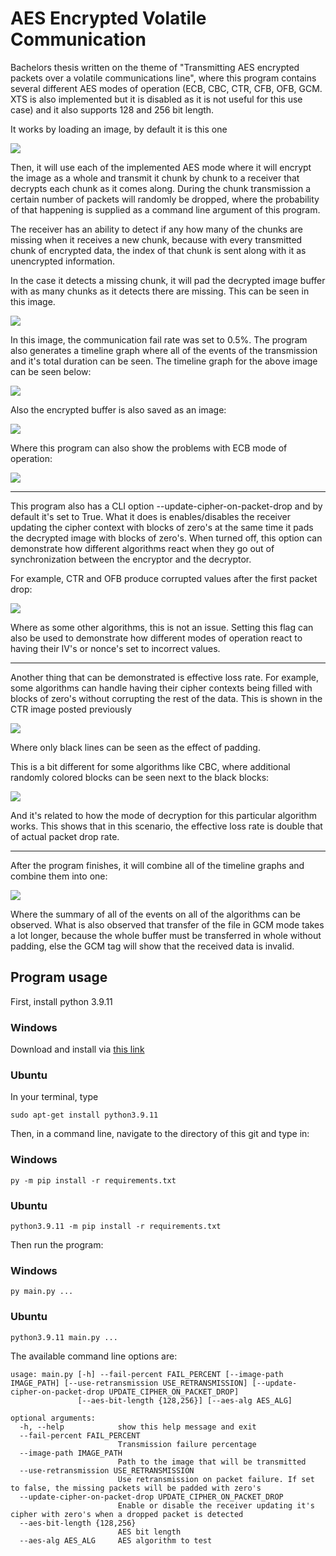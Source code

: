 # AES Encrypted Volatile Communication
 
Bachelors thesis written on the theme of "Transmitting AES encrypted packets over a volatile communications line", where this program contains several different AES modes of operation (ECB, CBC, CTR, CFB, OFB, GCM. XTS is also implemented but it is disabled as it is not useful for this use case) and it also supports 128 and 256 bit length.

It works by loading an image, by default it is this one

![](image_helper/example.jpg)

Then, it will use each of the implemented AES mode where it will encrypt the image as a whole and transmit it chunk by chunk to a receiver that decrypts each chunk as it comes along. During the chunk transmission a certain number of packets will randomly be dropped, where the probability of that happening is supplied as a command line argument of this program.

The receiver has an ability to detect if any how many of the chunks are missing when it receives a new chunk, because with every transmitted chunk of encrypted data, the index of that chunk is sent along with it as unencrypted information.

In the case it detects a missing chunk, it will pad the decrypted image buffer with as many chunks as it detects there are missing. This can be seen in this image.

![](images/padded_demo.png)

In this image, the communication fail rate was set to 0.5%. The program also generates a timeline graph where all of the events of the transmission and it's total duration can be seen. The timeline graph for the above image can be seen below:

![](images/ctr_timeline.png)

Also the encrypted buffer is also saved as an image:

![](images/ctr_encrypted.png)

Where this program can also show the problems with ECB mode of operation:

![](images/ecb_encrypted.png)

---
This program also has a CLI option --update-cipher-on-packet-drop and by default it's set to True. What it does is enables/disables the receiver updating the cipher context with blocks of zero's at the same time it pads the decrypted image with blocks of zero's. When turned off, this option can demonstrate how different algorithms react when they go out of synchronization between the encryptor and the decryptor.

For example, CTR and OFB produce corrupted values after the first packet drop:

![](images/ctr_out_of_sync.png)

Where as some other algorithms, this is not an issue. Setting this flag can also be used to demonstrate how different modes of operation react to having their IV's or nonce's set to incorrect values.

---

Another thing that can be demonstrated is effective loss rate. For example, some algorithms can handle having their cipher contexts being filled with blocks of zero's without corrupting the rest of the data. This is shown in the CTR image posted previously

![](images/padded_demo.png)

Where only black lines can be seen as the effect of padding.

This is a bit different for some algorithms like CBC, where additional randomly colored blocks can be seen next to the black blocks:

![](images/cbc_decrypted.png)

And it's related to how the mode of decryption for this particular algorithm works. This shows that in this scenario, the effective loss rate is double that of actual packet drop rate.

---

After the program finishes, it will combine all of the timeline graphs and combine them into one:

![](images/comparative.png)

Where the summary of all of the events on all of the algorithms can be observed.
What is also observed that transfer of the file in GCM mode takes a lot longer, because the whole buffer must be transferred in whole without padding, else the GCM tag will show that the received data is invalid.

## Program usage

First, install python 3.9.11

### Windows
Download and install via [this link](https://www.python.org/downloads/release/python-3911/)

### Ubuntu
In your terminal, type

```sudo apt-get install python3.9.11```

Then, in a command line, navigate to the directory of this git and type in:

### Windows
```py -m pip install -r requirements.txt```

### Ubuntu
```python3.9.11 -m pip install -r requirements.txt```

Then run the program:

### Windows
```py main.py ...```

### Ubuntu
```python3.9.11 main.py ...```

The available command line options are:

```
usage: main.py [-h] --fail-percent FAIL_PERCENT [--image-path IMAGE_PATH] [--use-retransmission USE_RETRANSMISSION] [--update-cipher-on-packet-drop UPDATE_CIPHER_ON_PACKET_DROP]
               [--aes-bit-length {128,256}] [--aes-alg AES_ALG]

optional arguments:
  -h, --help            show this help message and exit
  --fail-percent FAIL_PERCENT
                        Transmission failure percentage
  --image-path IMAGE_PATH
                        Path to the image that will be transmitted
  --use-retransmission USE_RETRANSMISSION
                        Use retransmission on packet failure. If set to false, the missing packets will be padded with zero's
  --update-cipher-on-packet-drop UPDATE_CIPHER_ON_PACKET_DROP
                        Enable or disable the receiver updating it's cipher with zero's when a dropped packet is detected
  --aes-bit-length {128,256}
                        AES bit length
  --aes-alg AES_ALG     AES algorithm to test
```